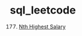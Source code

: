 # sql_leetcode

177. [Nth Highest Salary](https://github.com/yukisze/sql_leetcode/blob/main/177.%20Nth%20Highest%20Salary)
